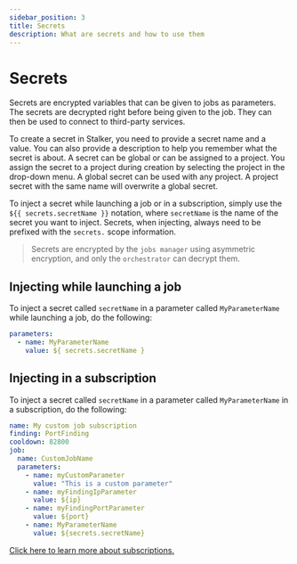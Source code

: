 ```yaml
---
sidebar_position: 3
title: Secrets
description: What are secrets and how to use them
---
```


# Secrets

Secrets are encrypted variables that can be given to jobs as parameters. The secrets are decrypted right before being given to the job. They
can then be used to connect to third-party services.

To create a secret in Stalker, you need to provide a secret name and a value. You can also provide a description to help you remember what
the secret is about. A secret can be global or can be assigned to a project. You assign the secret to a project during creation by selecting
the project in the drop-down menu. A global secret can be used with any project. A project secret with the same name will overwrite a global
secret.

To inject a secret while launching a job or in a subscription, simply use the `${{ secrets.secretName }}` notation, where `secretName` is
the name of the secret you want to inject. Secrets, when injecting, always need to be prefixed with the `secrets.` scope information.

> Secrets are encrypted by the `jobs manager` using asymmetric encryption, and only the `orchestrator` can decrypt them.

## Injecting while launching a job

To inject a secret called `secretName` in a parameter called `MyParameterName` while launching a job, do the following:

```yaml
parameters:
  - name: MyParameterName
    value: ${ secrets.secretName }
```

## Injecting in a subscription

To inject a secret called `secretName` in a parameter called `MyParameterName` in a subscription, do the following:

```yaml
name: My custom job subscription
finding: PortFinding
cooldown: 82800
job:
  name: CustomJobName
  parameters:
    - name: myCustomParameter
      value: "This is a custom parameter"
    - name: myFindingIpParameter
      value: ${ip}
    - name: myFindingPortParameter
      value: ${port}
    - name: MyParameterName
      value: ${secrets.secretName}
```

[Click here to learn more about subscriptions.](./subscriptions.md)

